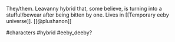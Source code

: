 They/them. Leavanny hybrid that, some believe, is turning into a stufful/bewear after being bitten by one. Lives in [[Temporary eeby universe]]. [[@plushanon]]

#characters #hybrid #eeby_deeby?